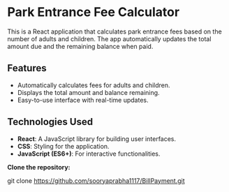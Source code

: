 # Park Entrance Fee Calculator

This is a React application that calculates park entrance fees based on the number of adults and children. The app automatically updates the total amount due and the remaining balance when paid.

## Features

- Automatically calculates fees for adults and children.
- Displays the total amount and balance remaining.
- Easy-to-use interface with real-time updates.

## Technologies Used

- **React**: A JavaScript library for building user interfaces.
- **CSS**: Styling for the application.
- **JavaScript (ES6+)**: For interactive functionalities.

**Clone the repository:**

   
   git clone https://github.com/sooryaprabha1117/BillPayment.git


